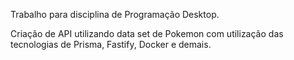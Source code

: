 Trabalho para disciplina de Programação Desktop.

Criação de API utilizando data set de Pokemon com utilização das tecnologias de Prisma, Fastify, Docker e demais.
